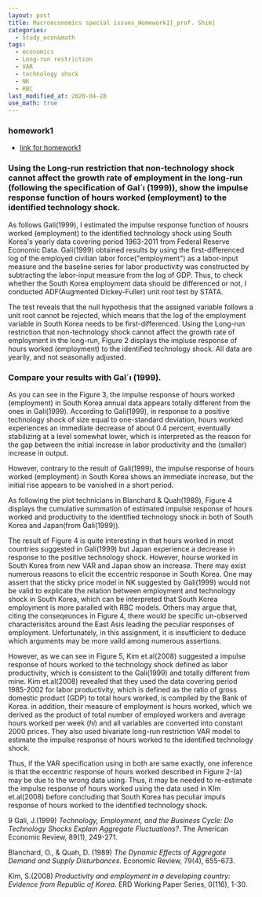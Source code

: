 ```yaml
---
layout: post
title: Macroeconomics special issues_Homework1[_prof. Shim]
categories:
  - Study_econ&math
tags:
  - economics
  - Long-run restriction
  - VAR
  - technology shock
  - NK 
  - RBC
last_modified_at: 2020-04-28
use_math: true
---
```

### homework1

* [link for homework1](https://drive.google.com/uc?export=view&id=1D08ZyOe7J15jrmlAUp4bohVfmgVLM9AI)  

### Using the Long-run restriction that non-technology shock cannot affect the growth rate of employment in the long-run (following the specification of Gal´ı (1999)), show the impulse response function of hours worked (employment) to the identified technology shock.

As follows Gali(1999), I estimated the impulse response function of
housrs worked (employment) to the identified technology shock using
South Korea's yearly data covering period 1963-2011 from Federal Reserve
Economic Data. Gali(1999) obtained results by using the
first-differenced log of the employed civilian labor
force(\"employment\") as a labor-input measure and the baseline series
for labor productivity was constructed by subtracting the labor-input
measure from the log of GDP. Thus, to check whether the South Korea
employment data should be differenced or not, I conducted ADF(Augmented
Dickey-Fuller) unit root test by STATA.

The test reveals that the null hypothesis that the assigned variable
follows a unit root cannot be rejected, which means that the log of the
employment variable in South Korea needs to be first-differenced. Using
the Long-run restriction that non-technology shock cannot affect the
growth rate of employment in the long-run, Figure 2 displays the impluse
response of hours worked (employment) to the identified technology
shock. All data are yearily, and not seasonally adjusted.


### Compare your results with Gal´ı (1999).


As you can see in the Figure 3, the impulse response of hours worked
(employment) in South Korea annual data appears totally different from
the ones in Gali(1999). According to Gali(1999), in response to a
positive technology shock of size equal to one-standard deviation, hours
worked experiences an immediate decrease of about 0.4 percent,
eventually stabilizing at a level somewhat lower, which is interpreted
as the reason for the gap between the initial increase in labor
productivity and the (smaller) increase in output.

However, contrary to the result of Gali(1999), the impulse response of
hours worked (employment) in South Korea shows an immediate increase,
but the initial rise appears to be vanished in a short period.

As following the plot technicians in Blanchard $\&$ Quah(1989), Figure 4
displays the cumulative summation of estimated impulse response of hours
worked and productivity to the identified technology shock in both of
South Korea and Japan(from Gali(1999)).


The result of Figure 4 is quite interesting in that hours worked in most
countries suggested in Gali(1999) but Japan experience a decrease in
response to the positive technology shock. However, hourse worked in
South Korea from new VAR and Japan show an increase. There may exist
numerous reasons to elicit the eccentric response in South Korea. One
may assert that the sticky price model in NK suggested by Gali(1999)
would not be valid to explicate the relation between employment and
technology shock in South Korea, which can be interpreted that South
Korea employment is more paralled with RBC models. Others may argue
that, citing the conseqeunces in Figure 4, there would be specific
un-observed characterisitcs around the East Asis leading the peculiar
responses of employment. Unfortunately, in this assignment, it is
insufficient to deduce which arguments may be more vaild among numerous
assertions.

However, as we can see in Figure 5, Kim et.al(2008) suggested a impulse
response of hours worked to the technology shock defined as labor
productivity, which is consistent to the Gali(1999) and totally
different from mine. Kim et.al(2008) revealed that they used the data
covering period 1985-2002 for labor productivity, which is defined as
the ratio of gross domestic product (GDP) to total hours worked, is
compiled by the Bank of Korea. in addition, their measure of employment
is hours worked, which we derived as the product of total number of
employed workers and average hours worked per week ($h_{}i$) and all
variables are converted into constant 2000 prices. They also used
bivariate long-run restriction VAR model to estimate the impulse
response of hours worked to the identified technology shock.


Thus, if the VAR specification using in both are same exactly, one
inference is that the eccentric response of hours worked described in
Figure 2-(a) may be due to the wrong data using. Thus, it may be needed
to re-estimate the impulse response of hours worked using the data used
in KIm et.al(2008) before concluding that South Korea has peculiar
impuls response of hours worked to the identified technology shock.

9 Gali, J.(1999) *Technology, Employment, and the Business Cycle: Do
Technology Shocks Explain Aggregate Fluctuations?*. The American
Economic Review, 89(1), 249-271.

Blanchard, O., $\&$ Quah, D. (1989) *The Dynamic Effects of Aggregate
Demand and Supply Disturbances*. Economic Review, 79(4), 655-673.

Kim, S.(2008) *Productivity and employment in a developing country:
Evidence from Republic of Korea*. ERD Working Paper Series, 0(116),
1-30.
